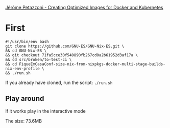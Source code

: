 

[Jérôme Petazzoni - Creating Optimized Images for Docker and Kubernetes](https://www.youtube.com/watch?v=UbXv-T4IUXk&list=PLf-O3X2-mxDmn0ikyO7OF8sPr2GDQeZXk&index=15)

# First

```
#!/usr/bin/env bash
git clone https://github.com/GNU-ES/GNU-Nix-ES.git \
&& cd GNU-Nix-ES \
&& git checkout 71fa5cce30f540890fb267cd0a2b61952d3af17a \
&& cd src/broken/to-test-ci \
&& cd FiqueEmCasaConf-size-nix-from-nixpkgs-docker-multi-stage-builds-nix-env-profile \
&& ./run.sh
```

If you already have cloned, run the script:
`./run.sh`


## Play around

If it works play in the interactive mode


The size: 73.6MB

